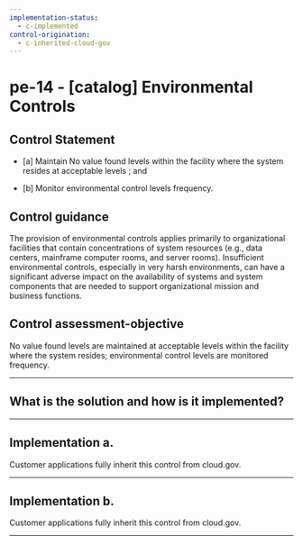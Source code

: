 ```yaml
---
implementation-status:
  - c-implemented
control-origination:
  - c-inherited-cloud-gov
---
```


# pe-14 - \[catalog\] Environmental Controls

## Control Statement

- \[a\] Maintain No value found levels within the facility where the system resides at acceptable levels ; and

- \[b\] Monitor environmental control levels frequency.

## Control guidance

The provision of environmental controls applies primarily to organizational facilities that contain concentrations of system resources (e.g., data centers, mainframe computer rooms, and server rooms). Insufficient environmental controls, especially in very harsh environments, can have a significant adverse impact on the availability of systems and system components that are needed to support organizational mission and business functions.

## Control assessment-objective

No value found levels are maintained at acceptable levels within the facility where the system resides;
environmental control levels are monitored frequency.

______________________________________________________________________

## What is the solution and how is it implemented?

<!-- Please leave this section blank and enter implementation details in the parts below. -->

______________________________________________________________________

## Implementation a.

Customer applications fully inherit this control from cloud.gov.

______________________________________________________________________

## Implementation b.

Customer applications fully inherit this control from cloud.gov.

______________________________________________________________________
